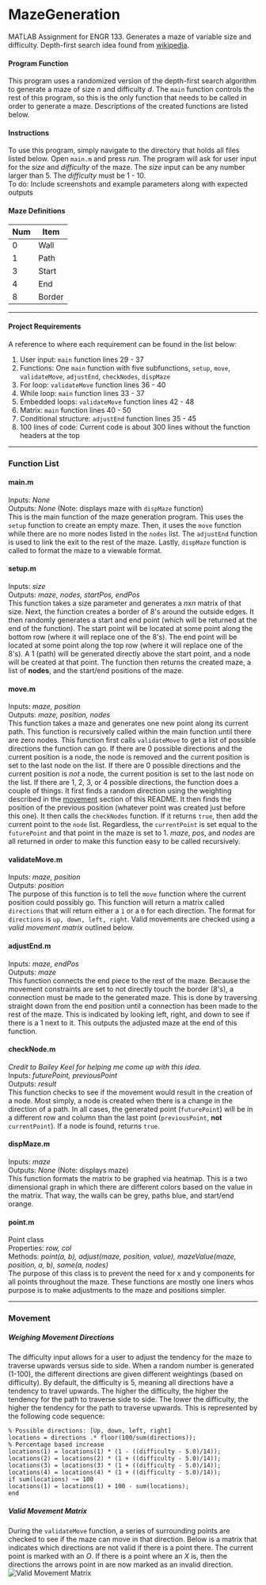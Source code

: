 # MazeGeneration
MATLAB Assignment for ENGR 133. Generates a maze of variable size and difficulty. Depth-first search idea found from [wikipedia](https://en.wikipedia.org/wiki/Maze_generation_algorithm).

#### Program Function
This program uses a randomized version of the depth-first search algorithm to generate a maze of size *n* and difficulty *d*. The `main` function controls the rest of this program, so this is the only function that needs to be called in order to generate a maze. Descriptions of the created functions are listed below.

#### Instructions
To use this program, simply navigate to the directory that holds all files listed below. Open `main.m` and press *run*. The program will ask for user input for the *size* and *difficulty* of the maze. The *size* input can be any number larger than 5. The *difficulty* must be 1 - 10. \
To do: Include screenshots and example parameters along with expected outputs

#### Maze Definitions
Num | Item
--- | ---
0 | Wall
1 | Path
3 | Start
4 | End
8 | Border

---

#### Project Requirements
A reference to where each requirement can be found in the list below:
1. User input: `main` function lines 29 - 37
2. Functions: One `main` function with five subfunctions, `setup`, `move`, `validateMove`, `adjustEnd`, `checkNodes`, `dispMaze`
3. For loop: `validateMove` function lines 36 - 40
4. While loop: `main` function lines 33 - 37
5. Embedded loops: `validateMove` function lines 42 - 48
6. Matrix: `main` function lines 40 - 50
7. Conditional structure: `adjustEnd` function lines 35 - 45
8. 100 lines of code: Current code is about 300 lines without the function headers at the top

---

### Function List
#### main.m
Inputs: *None* \
Outputs: *None* (Note: displays maze with `dispMaze` function) \
This is the main function of the maze generation program. This uses the `setup` function to create an empty maze. Then, it uses the `move` function while there are no more nodes listed in the `nodes` list. The `adjustEnd` function is used to link the exit to the rest of the maze. Lastly, `dispMaze` function is called to format the maze to a viewable format.
#### setup.m
Inputs: *size* \
Outputs: *maze, nodes, startPos, endPos* \
This function takes a size parameter and generates a *n*x*n* matrix of that size. Next, the function creates a border of 8's around the outside edges. It then randomly generates a start and end point (which will be returned at the end of the function). The start point will be located at some point along the bottom row (where it will replace one of the 8's). The end point will be located at some point along the top row (where it will replace one of the 8's). A 1 (path) will be generated directly above the start point, and a node will be created at that point. The function then returns the created maze, a list of **nodes**, and the start/end positions of the maze.
#### move.m
Inputs: *maze, position* \
Outputs: *maze, position, nodes* \
This function takes a maze and generates one new point along its current path. This function is recursively called within the main function until there are zero nodes. This function first calls `validateMove` to get a list of possible directions the function can go. If there are 0 possible directions and the current position is a node, the node is removed and the current position is set to the last node on the list. If there are 0 possible directions and the current position is *not* a node, the current position is set to the last node on the list. If there are 1, 2, 3, or 4 possible directions, the function does a couple of things. It first finds a random direction using the weighting described in the [movement](https://github.com/RyanSchw/MazeGeneration#movement) section of this README. It then finds the position of the previous position (whatever point was created just before this one). It then calls the `checkNodes` function. If it returns `true`, then add the current point to the `node` list. Regardless, the `currentPoint` is set equal to the `futurePoint` and that point in the maze is set to 1. *maze*, *pos*, and *nodes* are all returned in order to make this function easy to be called recursively.
#### validateMove.m
Inputs: *maze, position* \
Outputs: *position* \
The purpose of this function is to tell the `move` function where the current position could possibly go. This function will return a matrix called `directions` that will return either a `1` or a `0` for each direction. The format for `directions`	 is `up, down, left, right`. Valid movements are checked using a *valid movement matrix* outlined below.
#### adjustEnd.m
Inputs: *maze, endPos* \
Outputs: *maze* \
This function connects the end piece to the rest of the maze. Because the movement constraints are set to not directly touch the border (8's), a connection must be made to the generated maze. This is done by traversing straight down from the end position until a connection has been made to the rest of the maze. This is indicated by looking left, right, and down to see if there is a 1 next to it. This outputs the adjusted maze at the end of this function.
#### checkNode.m
*Credit to Bailey Keel for helping me come up with this idea.* \
Inputs: *futurePoint, previousPoint* \
Outputs: *result* \
This function checks to see if the movement would result in the creation of a node. Most simply, a node is created when there is a change in the direction of a path. In all cases, the generated point (`futurePoint`) will be in a different row and column than the last point (`previousPoint`, **not** `currentPoint`). If a node is found, returns `true`.
#### dispMaze.m
Inputs: *maze* \
Outputs: *None* (Note: displays maze) \
This function formats the matrix to be graphed via heatmap. This is a two dimensional graph in which there are different colors based on the value in the matrix. That way, the walls can be grey, paths blue, and start/end orange.
#### point.m
Point class \
Properties: *row, col* \
Methods: *point(a, b), adjust(maze, position, value), mazeValue(maze, position, a, b), same(a, nodes)* \
The purpose of this class is to prevent the need for x and y components for all points throughout the maze. These functions are mostly one liners whos purpose is to make adjustments to the maze and positions simpler.


---

### Movement
##### Weighing Movement Directions
The difficulty input allows for a user to adjust the tendency for the maze to traverse upwards versus side to side. When a random number is generated (1-100), the different directions are given different weightings (based on difficulty). By default, the difficulty is 5, meaning all directions have a tendency to travel upwards. The higher the difficulty, the higher the tendency for the path to traverse side to side. The lower the difficulty, the higher the tendency for the path to traverse upwards. This is represented by the following code sequence:
```
% Possible directions: [Up, down, left, right]
locations = directions .* floor(100/sum(directions));
% Percentage based increase
locations(1) = locations(1) * (1 - ((difficulty - 5.0)/14));
locations(2) = locations(2) * (1 + ((difficulty - 5.0)/14));
locations(3) = locations(3) * (1 + ((difficulty - 5.0)/14));
locations(4) = locations(4) * (1 + ((difficulty - 5.0)/14));
if sum(locations) ~= 100
locations(1) = locations(1) + 100 - sum(locations);
end
```
##### Valid Movement Matrix
During the `validateMove` function, a series of surrounding points are checked to see if the maze can move in that direction. Below is a matrix that indicates which directions are not valid if there is a point there. The current point is marked with an *O*. If there is a point where an *X* is, then the directions the arrows point in are now marked as an invalid direction.
![Valid Movement Matrix](https://github.com/RyanSchw/MazeGeneration/raw/master/Documentation/VMM.png "Valid Movement Matrix")
